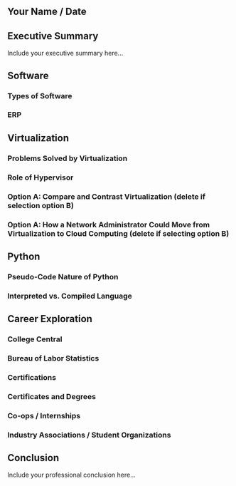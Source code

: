 ## Your Name / Date

## Executive Summary 
Include your executive summary here...

## Software
### Types of Software
### ERP

## Virtualization
### Problems Solved by Virtualization
### Role of Hypervisor
### Option A: Compare and Contrast Virtualization (delete if selection option B)
### Option A: How a Network Administrator Could Move from Virtualization to Cloud Computing (delete if selecting option B)

## Python
### Pseudo-Code Nature of Python
### Interpreted vs. Compiled Language

## Career Exploration
### College Central
### Bureau of Labor Statistics
### Certifications
### Certificates and Degrees
### Co-ops / Internships
### Industry Associations / Student Organizations

## Conclusion

Include your professional conclusion here...
